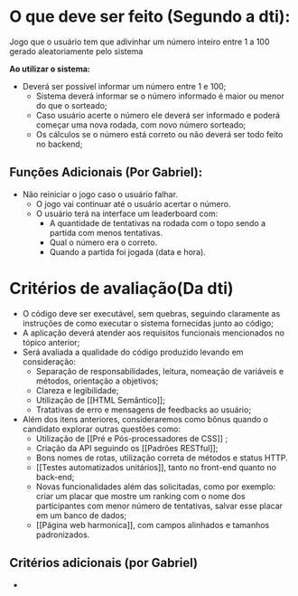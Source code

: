 

# O que deve ser feito (Segundo a dti):

Jogo que o usuário tem que adivinhar um número inteiro entre 1 a 100 gerado aleatoriamente pelo sistema

**Ao utilizar o sistema:**

-  Deverá ser possível informar um número entre 1 e 100;
	-  Sistema deverá informar se o número informado é maior ou menor do que o sorteado;
	- Caso usuário acerte o número ele deverá ser informado e poderá começar uma nova rodada, com novo número sorteado;
	- Os cálculos se o número está correto ou não deverá ser todo feito no backend;

## Funções Adicionais (Por Gabriel):

- Não reiniciar o jogo caso o usuário falhar.
	- O jogo vai continuar até o usuário acertar o número.
	- O usuário terá na interface um leaderboard com:
		- A quantidade de tentativas na rodada com o topo sendo a partida com menos tentativas.
		- Qual o número era o correto.
		- Quando a partida foi jogada (data e hora).

# Critérios de avaliação(Da dti)

- O código deve ser executável, sem quebras, seguindo claramente as instruções de como executar o sistema fornecidas junto ao código;
- A aplicação deverá atender aos requisitos funcionais mencionados no tópico anterior;
- Será avaliada a qualidade do código produzido levando em consideração:
	- Separação de responsabilidades, leitura, nomeação de variáveis e métodos, orientação a objetivos;
	- Clareza e legibilidade;
	- Utilização de [[HTML Semântico]];
	- Tratativas de erro e mensagens de feedbacks ao usuário;
- Além dos itens anteriores, consideraremos como bônus quando o candidato explorar outras questões como:
	- Utilização de [[Pré e Pós-processadores de CSS]] ;
	- Criação da API seguindo os [[Padrões RESTful]];
	- Bons nomes de rotas, utilização correta de métodos e status HTTP.
	- [[Testes automatizados unitários]], tanto no front-end quanto no back-end;
	- Novas funcionalidades além das solicitadas, como por exemplo: criar um placar que mostre um ranking com o nome dos participantes com menor número de tentativas, salvar esse placar em um banco de dados;
	- [[Página web harmonica]], com campos alinhados e tamanhos padronizados.

## Critérios adicionais (por Gabriel)

- 